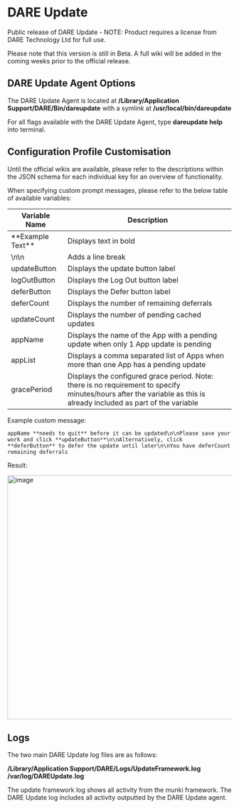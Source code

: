 # DARE Update
Public release of DARE Update - NOTE: Product requires a license from DARE Technology Ltd for full use.

Please note that this version is still in Beta. A full wiki will be added in the coming weeks prior to the official release.

## DARE Update Agent Options

The DARE Update Agent is located at **/Library/Application Support/DARE/Bin/dareupdate** with a symlink at **/usr/local/bin/dareupdate**

For all flags available with the DARE Update Agent, type **dareupdate help** into terminal. 

## Configuration Profile Customisation

Until the official wikis are available, please refer to the descriptions within the JSON schema for each individual key for an overview of functionality.

When specifying custom prompt messages, please refer to the below table of available variables:

| Variable Name      | Description |
| -----------        | ----------- |
| \*\*Example Text\*\*  | Displays text in bold        |
| \n\n  | Adds a line break       |
| updateButton      | Displays the update button label       |
| logOutButton  | Displays the Log Out button label        |
| deferButton  | Displays the Defer button label        |
| deferCount  | Displays the number of remaining deferrals        |
| updateCount  | Displays the number of pending cached updates       |
| appName  | Displays the name of the App with a pending update when only 1 App update is pending     |
| appList  | Displays a comma separated list of Apps when more than one App has a pending update       |
| gracePeriod  | Displays the configured grace period. Note: there is no requirement to specify minutes/hours after the variable as this is already included as part of the variable      |

Example custom message:

    appName **needs to quit** before it can be updated\n\nPlease save your work and click **updateButton**\n\nAlternatively, click **deferButton** to defer the update until later\n\nYou have deferCount remaining deferrals

Result:

<img width="549" alt="image" src="https://user-images.githubusercontent.com/67438911/203436080-b3753764-a67b-48d3-83f8-f58d9ef66c2e.png">


## Logs

The two main DARE Update log files are as follows:

**/Library/Application Support/DARE/Logs/UpdateFramework.log**
**/var/log/DAREUpdate.log**

The update framework log shows all activity from the munki framework. The DARE Update log includes all activity outputted by the DARE Update agent.
